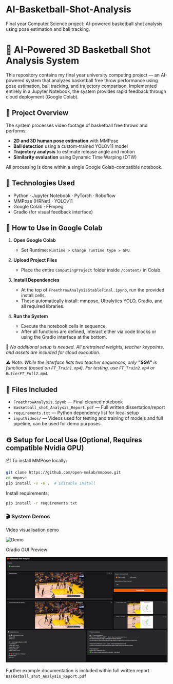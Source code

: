 # AI-Basketball-Shot-Analysis
Final year Computer Science project: AI-powered basketball shot analysis using pose estimation and ball tracking.
# 🏀 AI-Powered 3D Basketball Shot Analysis System

This repository contains my final year university computing project — an AI-powered system that analyzes basketball free throw performance using pose estimation, ball tracking, and trajectory comparison. Implemented entirely in a Jupyter Notebook, the system provides rapid feedback through cloud deployment (Google Colab).

## 🎯 Project Overview

The system processes video footage of basketball free throws and performs:
- **2D and 3D human pose estimation** with MMPose
- **Ball detection** using a custom-trained YOLOv11 model
- **Trajectory analysis** to estimate release angle and motion
- **Similarity evaluation** using Dynamic Time Warping (DTW)

All processing is done within a single Google Colab-compatible notebook.

## 🧪 Technologies Used

- Python · Jupyter Notebook · PyTorch · Roboflow
- MMPose (HRNet) · YOLOv11
- Google Colab · FFmpeg
- Gradio (for visual feedback interface)

## 🚀 How to Use in Google Colab

1. **Open Google Colab**  
   - Set Runtime: `Runtime > Change runtime type > GPU`

2. **Upload Project Files**  
   - Place the entire `ComputingProject` folder inside `/content/` in Colab.

3. **Install Dependencies**  
   - At the top of `FreethrowAnalysisStableFinal.ipynb`, run the provided install cells.
   - These automatically install: mmpose, Ultralytics YOLO, Gradio, and all required libraries.

4. **Run the System**  
   - Execute the notebook cells in sequence.
   - After all functions are defined, interact either via code blocks or using the Gradio interface at the bottom.

📌 _No additional setup is needed. All pretrained weights, teacher keypoints, and assets are included for cloud execution._

⚠️ _Note: While the interface lists two teacher sequences, only **"SGA"** is functional (based on `FT_Train1.mp4`). For testing, use `FT_Train2.mp4` or `ButlerFT_Full2.mp4`._

## 📝 Files Included

- `FreethrowAnalysis.ipynb` — Final cleaned notebook
- `Basketball_shot_Analysis_Report.pdf` — Full written dissertation/report
- `requirements.txt` — Python dependency list for local setup
- `inputVideos/` — Videos used for testing and training of models and full pipeline, can be used for demo purposes

## ⚙️ Setup for Local Use (Optional, Requires compatible Nvidia GPU)

📦 To install MMPose locally:
```bash
git clone https://github.com/open-mmlab/mmpose.git
cd mmpose
pip install -v -e .  # Editable install
```

Install requirements:

```bash
pip install -r requirements.txt
```
### 🎬 System Demos
Video visualisation demo

![Demo](Demo/SGA_Vis.gif)

Gradio GUI Preview

![Gradio UI](Demo/GUI.png)

Further example documentation is included within full written report `Basketball_shot_Analysis_Report.pdf`

